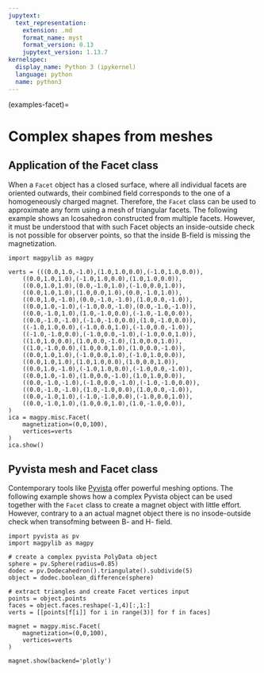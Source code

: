 ```yaml
---
jupytext:
  text_representation:
    extension: .md
    format_name: myst
    format_version: 0.13
    jupytext_version: 1.13.7
kernelspec:
  display_name: Python 3 (ipykernel)
  language: python
  name: python3
---
```


(examples-facet)=

# Complex shapes from meshes

## Application of the Facet class

When a `Facet` object has a closed surface, where all individual facets are oriented outwards, their combined field corresponds to the one of a homogeneously charged magnet. Therefore, the `Facet` class can be used to approximate any form using a mesh of triangular facets. The following example shows an Icosahedron constructed from multiple facets. However, it must be understood that with such Facet objects an inside-outside check is not possible for observer points, so that the inside B-field is missing the magnetization.

```{code-cell} ipython3
import magpylib as magpy

verts = (((0.0,1.0,-1.0),(1.0,1.0,0.0),(-1.0,1.0,0.0)),
    ((0.0,1.0,1.0),(-1.0,1.0,0.0),(1.0,1.0,0.0)),
    ((0.0,1.0,1.0),(0.0,-1.0,1.0),(-1.0,0.0,1.0)),
    ((0.0,1.0,1.0),(1.0,0.0,1.0),(0.0,-1.0,1.0)),
    ((0.0,1.0,-1.0),(0.0,-1.0,-1.0),(1.0,0.0,-1.0)),
    ((0.0,1.0,-1.0),(-1.0,0.0,-1.0),(0.0,-1.0,-1.0)),
    ((0.0,-1.0,1.0),(1.0,-1.0,0.0),(-1.0,-1.0,0.0)),
    ((0.0,-1.0,-1.0),(-1.0,-1.0,0.0),(1.0,-1.0,0.0)),
    ((-1.0,1.0,0.0),(-1.0,0.0,1.0),(-1.0,0.0,-1.0)),
    ((-1.0,-1.0,0.0),(-1.0,0.0,-1.0),(-1.0,0.0,1.0)),
    ((1.0,1.0,0.0),(1.0,0.0,-1.0),(1.0,0.0,1.0)),
    ((1.0,-1.0,0.0),(1.0,0.0,1.0),(1.0,0.0,-1.0)),
    ((0.0,1.0,1.0),(-1.0,0.0,1.0),(-1.0,1.0,0.0)),
    ((0.0,1.0,1.0),(1.0,1.0,0.0),(1.0,0.0,1.0)),
    ((0.0,1.0,-1.0),(-1.0,1.0,0.0),(-1.0,0.0,-1.0)),
    ((0.0,1.0,-1.0),(1.0,0.0,-1.0),(1.0,1.0,0.0)),
    ((0.0,-1.0,-1.0),(-1.0,0.0,-1.0),(-1.0,-1.0,0.0)),
    ((0.0,-1.0,-1.0),(1.0,-1.0,0.0),(1.0,0.0,-1.0)),
    ((0.0,-1.0,1.0),(-1.0,-1.0,0.0),(-1.0,0.0,1.0)),
    ((0.0,-1.0,1.0),(1.0,0.0,1.0),(1.0,-1.0,0.0)),
)
ica = magpy.misc.Facet(
    magnetization=(0,0,100),
    vertices=verts
)
ica.show()
```

## Pyvista mesh and Facet class

Contemporary tools like [Pyvista](https://docs.pyvista.org/) offer powerful meshing options. The following example shows how a complex Pyvista object can be used together with the `Facet` class to create a magnet object with little effort. However, contrary to a an actual magnet object there is no insode-outside check when transofming between B- and H- field.

```{code-cell} ipython3
import pyvista as pv
import magpylib as magpy

# create a complex pyvista PolyData object
sphere = pv.Sphere(radius=0.85)
dodec = pv.Dodecahedron().triangulate().subdivide(5)
object = dodec.boolean_difference(sphere)

# extract triangles and create Facet vertices input
points = object.points
faces = object.faces.reshape(-1,4)[:,1:]
verts = [[points[f[i]] for i in range(3)] for f in faces]

magnet = magpy.misc.Facet(
    magnetization=(0,0,100),
    vertices=verts
)

magnet.show(backend='plotly')
```


